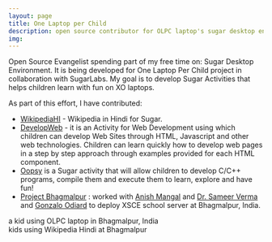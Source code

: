 ```yaml
---
layout: page
title: One Laptop per Child
description: open source contributor for OLPC laptop's sugar desktop environment
img:
---
```


Open Source Evangelist spending part of my free time on: Sugar Desktop Environment. It is being developed for One Laptop
Per Child project in collaboration with SugarLabs. My goal is to develop Sugar Activities that helps children learn with
fun on XO laptops.

As part of this effort, I have contributed:

<ul>
    <li><a href="http://activities.sugarlabs.org/en-US/sugar/addon/4632">WikipediaHI</a> - Wikipedia in Hindi for Sugar.
    </li>
    <li><a href="https://sites.google.com/site/developwebactivity/">DevelopWeb</a> - it is an Activity for Web
        Development using which children can develop Web Sites through HTML, Javascript and other web technologies.
        Children can learn quickly how to develop web pages in a step by step approach through examples provided for
        each HTML component.
    </li>
    <li><a href="https://sites.google.com/site/oopsysugaractivity/">Oopsy</a> is a Sugar activity that will allow
        children to develop C/C++ programs, compile them and execute them to learn, explore and have fun!
    </li>
    <li>
        <a href="Project Bhagmalpur : https://bhagmalpur.wordpress.com/2013/07/21/hello-world-from-bhagmalpur-part-1/">Project
            Bhagmalpur</a> : worked with <a href="https://people.sugarlabs.org/anish/site/">Anish Mangal</a> and <a
            href="https://www.olpcsf.org/node/91">Dr. Sameer Verma</a> and <a href="https://github.com/godiard">Gonzalo
            Odiard</a> to deploy XSCE school server at Bhagmalpur, India.
    </li>
</ul>

<div class="img_row">
    <img class="col three left" src="{{ site.baseurl }}/assets/img/olpc1.jpg" alt="" title="child using olpc laptop" />
</div>
<div class="col three caption">
    a kid using OLPC laptop in Bhagmalpur, India
</div>

<div class="img_row">
    <img class="col three left" src="{{ site.baseurl }}/assets/img/olpc2.jpg" alt="" title="kids using olpc laptop" />
</div>
<div class="col three caption">
    kids using Wikipedia Hindi at Bhagmalpur
</div>